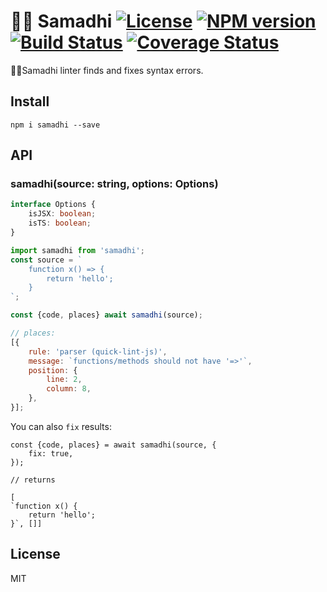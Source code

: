 # 🧘🏽 Samadhi [![License][LicenseIMGURL]][LicenseURL] [![NPM version][NPMIMGURL]][NPMURL] [![Build Status][BuildStatusIMGURL]][BuildStatusURL] [![Coverage Status][CoverageIMGURL]][CoverageURL]

[NPMIMGURL]: https:/img.shields.io/npm/v/samadhi.svg?style=flat
[BuildStatusURL]: https:/github.com/samadhi/actions?query=workflow%3A%22Node+CI%22 "Build Status"
[BuildStatusIMGURL]: https:/github.com/samadhi/workflows/Node%20CI/badge.svg
[LicenseIMGURL]: https:/img.shields.io/badge/license-MIT-317BF9.svg?style=flat
[NPMURL]: https:/npmjs.org/package/samadhi "npm"
[LicenseURL]: https:/tldrlegal.com/license/mit-license "MIT License"
[CoverageURL]: https:/coveralls.io/github/samadhi?branch=master
[CoverageIMGURL]: https:/coveralls.io/repos/samadhi/badge.svg?branch=master&service=github

🧘🏽Samadhi linter finds and fixes syntax errors.

## Install

`npm i samadhi --save`

## API

### samadhi(source: string, options: Options)

```ts
interface Options {
    isJSX: boolean;
    isTS: boolean;
}
```

```js
import samadhi from 'samadhi';
const source = `
    function x() => {
        return 'hello';
    }
`;

const {code, places} await samadhi(source);

// places:
[{
    rule: 'parser (quick-lint-js)',
    message: `functions/methods should not have '=>'`,
    position: {
        line: 2,
        column: 8,
    },
}];
```

You can also `fix` results:
```
const {code, places} = await samadhi(source, {
    fix: true,
});

// returns

[
`function x() {
    return 'hello';
}`, []]
```

## License

MIT
